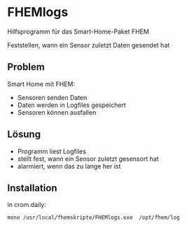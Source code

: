 # FHEMlogs
Hilfsprogramm für das Smart-Home-Paket FHEM

Feststellen, wann ein Sensor zuletzt Daten gesendet hat
## Problem
Smart Home mit FHEM: 
- Sensoren senden Daten
- Daten werden in Logfiles gespeichert
- Sensoren können ausfallen
## Lösung
- Programm liest Logfiles
- stellt fest, wann ein Sensor zuletzt gesensort hat
- alarmiert, wenn das zu lange her ist
## Installation
in crom.daily:
```
mono /usr/local/fhemskripte/FHEMlogs.exe  /opt/fhem/log
```

